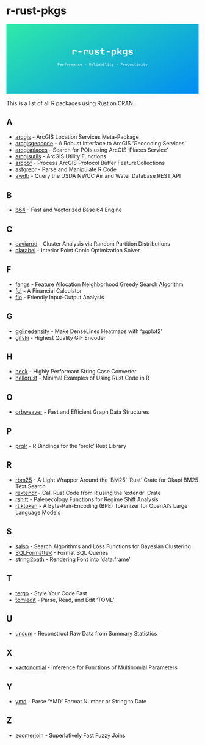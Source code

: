 
<!-- README.md is generated from README.Rmd. Please edit that file -->

# r-rust-pkgs

<a href="https://github.com/nanxstats/r-rust-pkgs">
<img src="images/banner.png" alt="r-rust-pkgs"> </a>

This is a list of all R packages using Rust on CRAN.

## A

- [arcgis](https://cran.r-project.org/package=arcgis) - ArcGIS Location
  Services Meta-Package
- [arcgisgeocode](https://cran.r-project.org/package=arcgisgeocode) - A
  Robust Interface to ArcGIS ‘Geocoding Services’
- [arcgisplaces](https://cran.r-project.org/package=arcgisplaces) -
  Search for POIs using ArcGIS ‘Places Service’
- [arcgisutils](https://cran.r-project.org/package=arcgisutils) - ArcGIS
  Utility Functions
- [arcpbf](https://cran.r-project.org/package=arcpbf) - Process ArcGIS
  Protocol Buffer FeatureCollections
- [astgrepr](https://cran.r-project.org/package=astgrepr) - Parse and
  Manipulate R Code
- [awdb](https://cran.r-project.org/package=awdb) - Query the USDA NWCC
  Air and Water Database REST API

## B

- [b64](https://cran.r-project.org/package=b64) - Fast and Vectorized
  Base 64 Engine

## C

- [caviarpd](https://cran.r-project.org/package=caviarpd) - Cluster
  Analysis via Random Partition Distributions
- [clarabel](https://cran.r-project.org/package=clarabel) - Interior
  Point Conic Optimization Solver

## F

- [fangs](https://cran.r-project.org/package=fangs) - Feature Allocation
  Neighborhood Greedy Search Algorithm
- [fcl](https://cran.r-project.org/package=fcl) - A Financial Calculator
- [fio](https://cran.r-project.org/package=fio) - Friendly Input-Output
  Analysis

## G

- [gglinedensity](https://cran.r-project.org/package=gglinedensity) -
  Make DenseLines Heatmaps with ‘ggplot2’
- [gifski](https://cran.r-project.org/package=gifski) - Highest Quality
  GIF Encoder

## H

- [heck](https://cran.r-project.org/package=heck) - Highly Performant
  String Case Converter
- [hellorust](https://cran.r-project.org/package=hellorust) - Minimal
  Examples of Using Rust Code in R

## O

- [orbweaver](https://cran.r-project.org/package=orbweaver) - Fast and
  Efficient Graph Data Structures

## P

- [prqlr](https://cran.r-project.org/package=prqlr) - R Bindings for the
  ‘prqlc’ Rust Library

## R

- [rbm25](https://cran.r-project.org/package=rbm25) - A Light Wrapper
  Around the ‘BM25’ ‘Rust’ Crate for Okapi BM25 Text Search
- [rextendr](https://cran.r-project.org/package=rextendr) - Call Rust
  Code from R using the ‘extendr’ Crate
- [rshift](https://cran.r-project.org/package=rshift) - Paleoecology
  Functions for Regime Shift Analysis
- [rtiktoken](https://cran.r-project.org/package=rtiktoken) - A
  Byte-Pair-Encoding (BPE) Tokenizer for OpenAI’s Large Language Models

## S

- [salso](https://cran.r-project.org/package=salso) - Search Algorithms
  and Loss Functions for Bayesian Clustering
- [SQLFormatteR](https://cran.r-project.org/package=SQLFormatteR) -
  Format SQL Queries
- [string2path](https://cran.r-project.org/package=string2path) -
  Rendering Font into ‘data.frame’

## T

- [tergo](https://cran.r-project.org/package=tergo) - Style Your Code
  Fast
- [tomledit](https://cran.r-project.org/package=tomledit) - Parse, Read,
  and Edit ‘TOML’

## U

- [unsum](https://cran.r-project.org/package=unsum) - Reconstruct Raw
  Data from Summary Statistics

## X

- [xactonomial](https://cran.r-project.org/package=xactonomial) -
  Inference for Functions of Multinomial Parameters

## Y

- [ymd](https://cran.r-project.org/package=ymd) - Parse ‘YMD’ Format
  Number or String to Date

## Z

- [zoomerjoin](https://cran.r-project.org/package=zoomerjoin) -
  Superlatively Fast Fuzzy Joins
